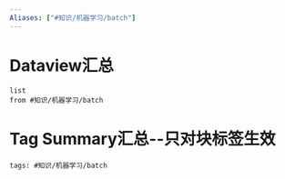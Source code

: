 ```yaml
---
Aliases: ["#知识/机器学习/batch"]
---
```

# Dataview汇总

```dataview
list
from #知识/机器学习/batch
```

# Tag Summary汇总--只对块标签生效

```add-summary
tags: #知识/机器学习/batch
```


